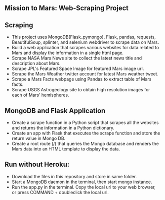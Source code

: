## Mission to Mars: Web-Scraping Project

## Scraping
- This project uses MongoDB(Flask_pymongo), Flask, pandas, requests, BeautifulSoup, splinter, and selenium webdriver to scrape data on Mars.
- Build a web application that scrapes various websites for data related to Mars and display the information in a single html page.
- Scrape NASA Mars News site to collect the latest news title and description about Mars.
- Scrape JPL's Featured Space Image for featured Mars image url.
- Scrape the Mars Weather twitter account for latest Mars weather tweet.
- Scrape a Mars Facts webpage using Pandas to extract table of Mars facts.
- Scrape USGS Astrogeology site to obtain high resolution images for each of Mars' hemispheres.

## MongoDB and Flask Application
- Create a scrape function in a Python script that scrapes all the websites and returns the information in a Python dictionary. 
- Create an app with Flask that executes the scrape function and store the return value in Mongo DB.
- Create a root route (/) that queries the Mongo database and renders the Mars data into an HTML template to display the data.

## Run without Heroku:
- Download the files in this repository and store in same folder.
- Start a MongoDB daemon in the terminal, then start mongo instance.
- Run the app.py in the terminal. Copy the local url to your web browser, or press COMMAND + doubleclick the local url.
